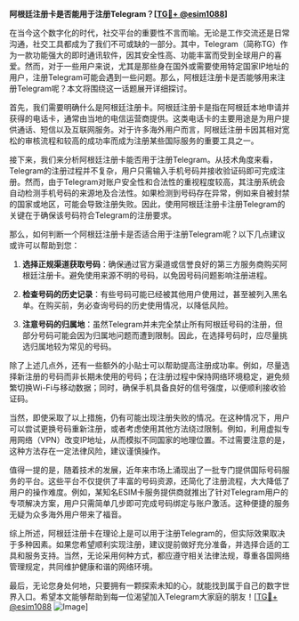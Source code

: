 **阿根廷注册卡是否能用于注册Telegram？[[TG💪+ @esim1088](https://t.me/s/esim1088)]**

在当今这个数字化的时代，社交平台的重要性不言而喻。无论是工作交流还是日常沟通，社交工具都成为了我们不可或缺的一部分。其中，Telegram（简称TG）作为一款功能强大的即时通讯软件，因其安全性高、功能丰富而受到全球用户的喜爱。然而，对于一些用户来说，尤其是那些身在国外或需要使用特定国家IP地址的用户，注册Telegram可能会遇到一些问题。那么，阿根廷注册卡是否能够用来注册Telegram呢？本文将围绕这一话题展开详细探讨。

首先，我们需要明确什么是阿根廷注册卡。阿根廷注册卡是指在阿根廷本地申请并获得的电话卡，通常由当地的电信运营商提供。这类电话卡的主要用途是为用户提供通话、短信以及互联网服务。对于许多海外用户而言，阿根廷注册卡因其相对宽松的审核流程和较高的成功率而成为注册某些国际服务的重要工具之一。

接下来，我们来分析阿根廷注册卡能否用于注册Telegram。从技术角度来看，Telegram的注册过程并不复杂，用户只需输入手机号码并接收验证码即可完成注册。然而，由于Telegram对账户安全性和合法性的重视程度较高，其注册系统会自动检测手机号码的来源地及合法性。如果检测到号码存在异常，例如来自被封禁的国家或地区，可能会导致注册失败。因此，使用阿根廷注册卡注册Telegram的关键在于确保该号码符合Telegram的注册要求。

那么，如何判断一个阿根廷注册卡是否适合用于注册Telegram呢？以下几点建议或许可以帮助到您：

1. **选择正规渠道获取号码**：确保通过官方渠道或信誉良好的第三方服务商购买阿根廷注册卡。避免使用来源不明的号码，以免因号码问题影响注册进程。
   
2. **检查号码的历史记录**：有些号码可能已经被其他用户使用过，甚至被列入黑名单。在购买前，务必查询号码的历史使用情况，以降低风险。

3. **注意号码的归属地**：虽然Telegram并未完全禁止所有阿根廷号码的注册，但部分号码可能会因为归属地问题而遭到限制。因此，在选择号码时，应尽量挑选归属地较为常见的号码。

除了上述几点外，还有一些额外的小贴士可以帮助提高注册成功率。例如，尽量选择新注册的号码而非长期未使用的号码；在注册过程中保持网络环境稳定，避免频繁切换Wi-Fi与移动数据；同时，确保手机具备良好的信号强度，以便顺利接收验证码。

当然，即使采取了以上措施，仍有可能出现注册失败的情况。在这种情况下，用户可以尝试更换号码重新注册，或者考虑使用其他方法绕过限制。例如，利用虚拟专用网络（VPN）改变IP地址，从而模拟不同国家的地理位置。不过需要注意的是，这种方法存在一定法律风险，建议谨慎操作。

值得一提的是，随着技术的发展，近年来市场上涌现出了一批专门提供国际号码服务的平台。这些平台不仅提供了丰富的号码资源，还简化了注册流程，大大降低了用户的操作难度。例如，某知名ESIM卡服务提供商就推出了针对Telegram用户的专项解决方案，用户只需简单几步即可完成号码绑定与账户激活。这种便捷的服务无疑为众多海外用户带来了福音。

综上所述，阿根廷注册卡在理论上是可以用于注册Telegram的，但实际效果取决于多种因素。如果您希望顺利实现注册，建议提前做好充分准备，并选择合适的工具和服务支持。当然，无论采用何种方式，都应遵守相关法律法规，尊重各国网络管理规定，共同维护健康和谐的网络环境。

最后，无论您身处何地，只要拥有一颗探索未知的心，就能找到属于自己的数字世界入口。希望本文能够帮助到每一位渴望加入Telegram大家庭的朋友！[[TG💪+ @esim1088](https://t.me/s/esim1088) ![Image](https://i.postimg.cc/4NQfJmqS/Snipaste-2025-05-13-00-14-12.png)]